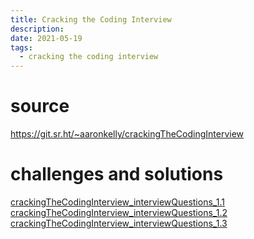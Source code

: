 ```yaml
---
title: Cracking the Coding Interview
description:
date: 2021-05-19
tags:
  - cracking the coding interview
---
```


# source
https://git.sr.ht/~aaronkelly/crackingTheCodingInterview

# challenges and solutions
[crackingTheCodingInterview_interviewQuestions_1.1](crackingTheCodingInterview_interviewQuestions_1.1.md)
[crackingTheCodingInterview_interviewQuestions_1.2](crackingTheCodingInterview_interviewQuestions_1.2.md)
[crackingTheCodingInterview_interviewQuestions_1.3](crackingTheCodingInterview_interviewQuestions_1.3.md)